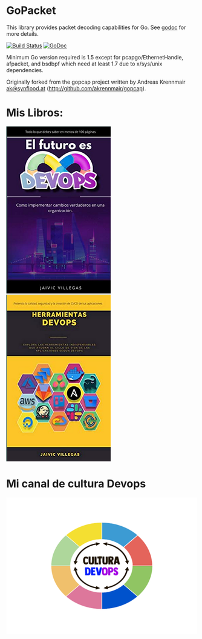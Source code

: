 # GoPacket

This library provides packet decoding capabilities for Go.
See [godoc](https://godoc.org/github.com/google/gopacket) for more details.

[![Build Status](https://travis-ci.org/google/gopacket.svg?branch=master)](https://travis-ci.org/google/gopacket)
[![GoDoc](https://godoc.org/github.com/google/gopacket?status.svg)](https://godoc.org/github.com/google/gopacket)

Minimum Go version required is 1.5 except for pcapgo/EthernetHandle, afpacket, and bsdbpf which need at least 1.7 due to x/sys/unix dependencies.

Originally forked from the gopcap project written by Andreas
Krennmair <ak@synflood.at> (http://github.com/akrennmair/gopcap).



# Mis Libros:

[![libros futuro es devops ](https://github.com/culturadevops/recursos/blob/master/portada-futuro-es-devops.png)](https://amzn.to/3S8AGG9) [![libros herramientas devops](https://github.com/culturadevops/recursos/blob/master/portada-herramientasdevops.png)](https://amzn.to/3ga1c4E)

# Mi canal de cultura Devops

[![canal de youtube sobre devops ](https://github.com/culturadevops/recursos/blob/master/logo-culturadevops.png)](https://www.youtube.com/channel/UCfJ67eVA7DkKbbIF5ceJDMA?sub_confirmation=1) 
